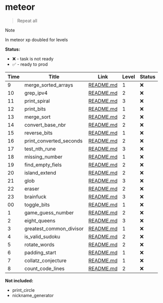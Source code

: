 # meteor

> Repeat all

> [!NOTE]
> In meteor xp doubled for levels

**Status:**

- ❌ - task is not ready
- ✅ - ready to prod

| Time | Title                   | Link                                             | Level | Status |
| ---- | ----------------------- | ------------------------------------------------ | ----- | ------ |
| 9    | merge_sorted_arrays     | [README.md](./merge_sorted_arrays/README.md)     | 1     | ❌     |
| 10   | grep_ipv4               | [README.md](./grep_ipv4/README.md)               | 2     | ❌     |
| 11   | print_spiral            | [README.md](./print_spiral/README.md)            | 3     | ❌     |
| 12   | print_bits              | [README.md](./print_bits/README.md)              | 1     | ❌     |
| 13   | merge_sort              | [README.md](./merge_sort/README.md)              | 2     | ❌     |
| 14   | convert_base_nbr        | [README.md](./convert_base_nbr/README.md)        | 2     | ❌     |
| 15   | reverse_bits            | [README.md](./reverse_bits/README.md)            | 1     | ❌     |
| 16   | print_converted_seconds | [README.md](./print_converted_seconds/README.md) | 2     | ❌     |
| 17   | test_nth_rune           | [README.md](./test_nth_rune/README.md)           | 3     | ❌     |
| 18   | missing_number          | [README.md](./missing_number/README.md)          | 1     | ❌     |
| 19   | find_empty_fiels        | [README.md](./find_empty_fiels/REAMDE.md)        | 2     | ❌     |
| 20   | island_extend           | [README.md](./island_extend/README.md)           | 2     | ❌     |
| 21   | glob                    | [README.md](./glob/README.md)                    | 3     | ❌     |
| 22   | eraser                  | [README.md](./eraser/README.md)                  | 2     | ❌     |
| 23   | brainfuck               | [README.md](./brainfuck/README.md)               | 3     | ❌     |
| 00   | toggle_bits             | [README.md](./toggle_bits/README.md)             | 1     | ❌     |
| 1    | game_guess_number       | [README.md](./game_guess_number/README.md)       | 2     | ❌     |
| 2    | eight_queens            | [README.md](./eight_queens/README.md)            | 3     | ❌     |
| 3    | greatest_common_divisor | [README.md](./greatest_common_divisor/README.md) | 1     | ❌     |
| 4    | is_valid_sudoku         | [README.md](./is_valid_sudoku/README.md)         | 2     | ❌     |
| 5    | rotate_words            | [README.md](./rotate_words/README.md)            | 2     | ❌     |
| 6    | padding_start           | [README.md](./padding_start/README.md)           | 1     | ❌     |
| 7    | collatz_conjecture      | [README.md](./collatz_conjecture/README.md)      | 1     | ❌     |
| 8    | count_code_lines        | [README.md](./count_code_lines/REAMDE.md)        | 2     | ❌     |

**Not included:**

- print_circle
- nickname_generator
